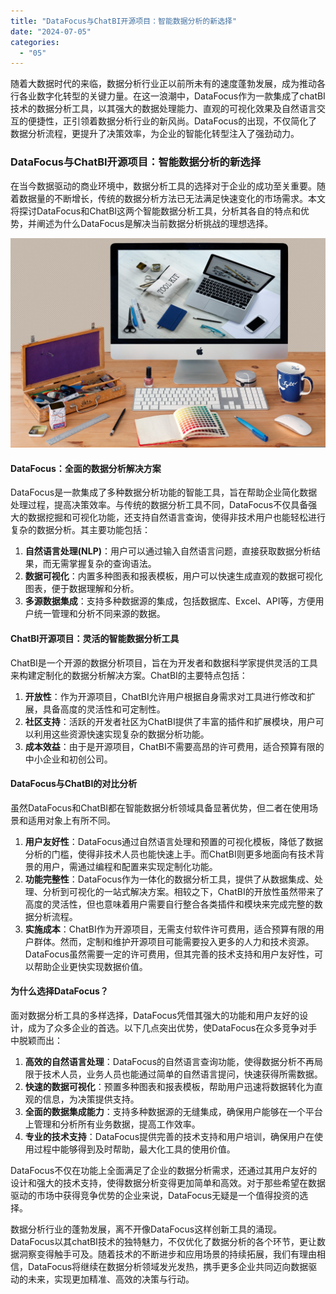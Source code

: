 ```yaml
---
title: "DataFocus与ChatBI开源项目：智能数据分析的新选择"
date: "2024-07-05"
categories: 
  - "05"
---
```


随着大数据时代的来临，数据分析行业正以前所未有的速度蓬勃发展，成为推动各行各业数字化转型的关键力量。在这一浪潮中，DataFocus作为一款集成了chatBI技术的数据分析工具，以其强大的数据处理能力、直观的可视化效果及自然语言交互的便捷性，正引领着数据分析行业的新风尚。DataFocus的出现，不仅简化了数据分析流程，更提升了决策效率，为企业的智能化转型注入了强劲动力。

### DataFocus与ChatBI开源项目：智能数据分析的新选择

在当今数据驱动的商业环境中，数据分析工具的选择对于企业的成功至关重要。随着数据量的不断增长，传统的数据分析方法已无法满足快速变化的市场需求。本文将探讨DataFocus和ChatBI这两个智能数据分析工具，分析其各自的特点和优势，并阐述为什么DataFocus是解决当前数据分析挑战的理想选择。

![](images/1697699683-communication-2805785-scaled.jpg)

#### DataFocus：全面的数据分析解决方案

DataFocus是一款集成了多种数据分析功能的智能工具，旨在帮助企业简化数据处理过程，提高决策效率。与传统的数据分析工具不同，DataFocus不仅具备强大的数据挖掘和可视化功能，还支持自然语言查询，使得非技术用户也能轻松进行复杂的数据分析。其主要功能包括：

1. **自然语言处理(NLP)**：用户可以通过输入自然语言问题，直接获取数据分析结果，而无需掌握复杂的查询语法。
2. **数据可视化**：内置多种图表和报表模板，用户可以快速生成直观的数据可视化图表，便于数据理解和分析。
3. **多源数据集成**：支持多种数据源的集成，包括数据库、Excel、API等，方便用户统一管理和分析不同来源的数据。

#### ChatBI开源项目：灵活的智能数据分析工具

ChatBI是一个开源的数据分析项目，旨在为开发者和数据科学家提供灵活的工具来构建定制化的数据分析解决方案。ChatBI的主要特点包括：

1. **开放性**：作为开源项目，ChatBI允许用户根据自身需求对工具进行修改和扩展，具备高度的灵活性和可定制性。
2. **社区支持**：活跃的开发者社区为ChatBI提供了丰富的插件和扩展模块，用户可以利用这些资源快速实现复杂的数据分析功能。
3. **成本效益**：由于是开源项目，ChatBI不需要高昂的许可费用，适合预算有限的中小企业和初创公司。

#### DataFocus与ChatBI的对比分析

虽然DataFocus和ChatBI都在智能数据分析领域具备显著优势，但二者在使用场景和适用对象上有所不同。

1. **用户友好性**：DataFocus通过自然语言处理和预置的可视化模板，降低了数据分析的门槛，使得非技术人员也能快速上手。而ChatBI则更多地面向有技术背景的用户，需通过编程和配置来实现定制化功能。
2. **功能完整性**：DataFocus作为一体化的数据分析工具，提供了从数据集成、处理、分析到可视化的一站式解决方案。相较之下，ChatBI的开放性虽然带来了高度的灵活性，但也意味着用户需要自行整合各类插件和模块来完成完整的数据分析流程。
3. **实施成本**：ChatBI作为开源项目，无需支付软件许可费用，适合预算有限的用户群体。然而，定制和维护开源项目可能需要投入更多的人力和技术资源。DataFocus虽然需要一定的许可费用，但其完善的技术支持和用户友好性，可以帮助企业更快实现数据价值。

#### 为什么选择DataFocus？

面对数据分析工具的多样选择，DataFocus凭借其强大的功能和用户友好的设计，成为了众多企业的首选。以下几点突出优势，使DataFocus在众多竞争对手中脱颖而出：

1. **高效的自然语言处理**：DataFocus的自然语言查询功能，使得数据分析不再局限于技术人员，业务人员也能通过简单的自然语言提问，快速获得所需数据。
2. **快速的数据可视化**：预置多种图表和报表模板，帮助用户迅速将数据转化为直观的信息，为决策提供支持。
3. **全面的数据集成能力**：支持多种数据源的无缝集成，确保用户能够在一个平台上管理和分析所有业务数据，提高工作效率。
4. **专业的技术支持**：DataFocus提供完善的技术支持和用户培训，确保用户在使用过程中能够得到及时帮助，最大化工具的使用价值。

DataFocus不仅在功能上全面满足了企业的数据分析需求，还通过其用户友好的设计和强大的技术支持，使得数据分析变得更加简单和高效。对于那些希望在数据驱动的市场中获得竞争优势的企业来说，DataFocus无疑是一个值得投资的选择。

数据分析行业的蓬勃发展，离不开像DataFocus这样创新工具的涌现。DataFocus以其chatBI技术的独特魅力，不仅优化了数据分析的各个环节，更让数据洞察变得触手可及。随着技术的不断进步和应用场景的持续拓展，我们有理由相信，DataFocus将继续在数据分析领域发光发热，携手更多企业共同迈向数据驱动的未来，实现更加精准、高效的决策与行动。
